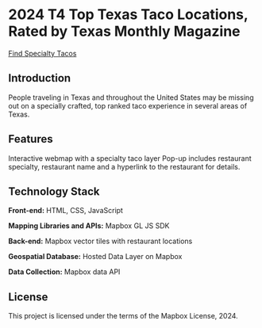 # 2024 T4 Top Texas Taco Locations, Rated by Texas Monthly Magazine
[Find Specialty Tacos](https://github.com/ssebree993/Final_576/) 

## Introduction
People traveling in Texas and throughout the United States may be missing out on a specially crafted, top ranked taco experience in several areas of Texas.

## Features
Interactive webmap with a specialty taco layer
Pop-up includes restaurant specialty, restaurant name and a hyperlink to the restaurant for details. 

## Technology Stack
**Front-end:** HTML, CSS, JavaScript

**Mapping Libraries and APIs:** Mapbox GL JS SDK 

**Back-end:** Mapbox vector tiles with restaurant locations

**Geospatial Database:** Hosted Data Layer on Mapbox

**Data Collection:** Mapbox data API

## License
This project is licensed under the terms of the Mapbox License, 2024.
